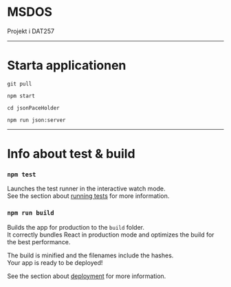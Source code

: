 # MSDOS
Projekt i DAT257

___

# Starta applicationen


```
git pull

```

```
npm start

```
```
cd jsonPaceHolder

```

```
npm run json:server

```
___

# Info about test & build

### `npm test`

Launches the test runner in the interactive watch mode.\
See the section about [running tests](https://facebook.github.io/create-react-app/docs/running-tests) for more information.

### `npm run build`

Builds the app for production to the `build` folder.\
It correctly bundles React in production mode and optimizes the build for the best performance.

The build is minified and the filenames include the hashes.\
Your app is ready to be deployed!

See the section about [deployment](https://facebook.github.io/create-react-app/docs/deployment) for more information.
